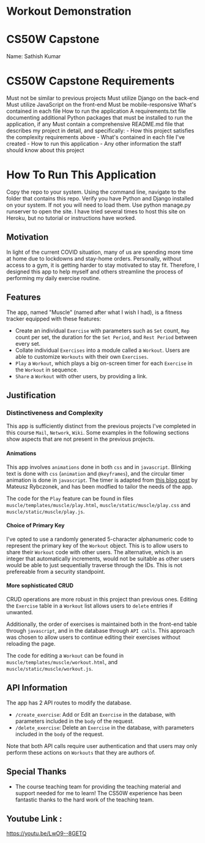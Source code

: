 # Workout Demonstration


# CS50W Capstone 

Name: Sathish Kumar

# CS50W Capstone Requirements

 Must not be similar to previous projects
 Must utilize Django on the back-end
 Must utilize JavaScript on the front-end
 Must be mobile-responsive
 What's contained in each file
 How to run the application
 A requirements.txt file documenting additional Python packages that must be installed to run the application, if any
 Must contain a comprehensive README.md file that describes my project in detail, and specifically: - How this project satisfies the complexity requirements above - What's contained in each file I've created - How to run this application - Any other information the staff should know about this project

 # How To Run This Application
Copy the repo to your system.
Using the command line, navigate to the folder that contains this repo.
Verify you have Python and Django installed on your system. If not you will need to load them.
Use python manage.py runserver to open the site.
I have tried several times to host this site on Heroku, but no tutorial or instructions have worked.

## Motivation
In light of the current COVID situation, many of us are spending more time at home due to lockdowns and stay-home orders. Personally, without access to a gym,  it is getting harder to stay motivated to stay fit. Therefore, I designed this app to help myself and others streamline the process of performing my daily exercise routine.

## Features
The app, named "Muscle" (named after what I wish I had), is a fitness tracker equipped with these features:
+ Create an individual `Exercise` with parameters such as `Set` count, `Rep` count per set, the duration for the `Set Period`, and `Rest Period` between every set.
+ Collate individual `Exercises` into a module called a `Workout`. Users are able to customize `Workouts` with their own `Exercises`.
+ `Play` a `Workout`, which plays a big on-screen timer for each `Exercise` in the `Workout` in sequence.
+ `Share` a `Workout` with other users, by providing a link.

## Justification
### Distinctiveness and Complexity
This app is sufficiently distinct from the previous projects I've completed in this course `Mail`, `Network`, `Wiki`. Some examples in the following sections show aspects that are not present in the previous projects.

#### Animations
This app involves `animations` done in both `css` and in `javascript`. Blinking text is done with `css` (`animation` and `@keyframes`), and the circular timer animation is done in `javascript`. The timer is adapted from [this blog post](https://css-tricks.com/how-to-create-an-animated-countdown-timer-with-html-css-and-javascript/) by Mateusz Rybczonek, and has been modfied to tailor the needs of the app.

The code for the `Play` feature can be found in files `muscle/templates/muscle/play.html`, `muscle/static/muscle/play.css` and `muscle/static/muscle/play.js`.

#### Choice of Primary Key
I've opted to use a randomly generated 5-character alphanumeric code to represent the primary key of the `Workout` object. This is to allow users to share their `Workout` code with other users. The alternative, which is an integer that automatically increments, would not be suitable as other users would be able to just sequentially traverse through the IDs. This is not prefereable from a security standpoint.

#### More sophisticated CRUD
CRUD operations are more robust in this project than previous ones. Editing the `Exercise` table in a `Workout` list allows users to `delete` entries if unwanted. 

Additionally, the order of exercises is maintained both in the front-end table through `javascript`, and in the database through `API calls`. This approach was chosen to allow users to continue editing their exercises without reloading the page.

The code for editing a `Workout` can be found in `muscle/templates/muscle/workout.html`, and `muscle/static/muscle/workout.js`.

## API Information
The app has 2 API routes to modify the database.
+ `/create_exercise`: Add or Edit an `Exercise` in the database, with parameters included in the `body` of the request.
+ `/delete_exercise`: Delete an `Exercise` in the database, with parameters included in the `body` of the request.

Note that both API calls require user authentication and that users may only perform these actions on `Workouts` that they are authors of.

## Special Thanks
+ The course teaching team for providing the teaching material and support needed for me to learn! The CS50W experience has been fantastic thanks to the hard work of the teaching team.




## Youtube Link :
https://youtu.be/LwO9--8GETQ
